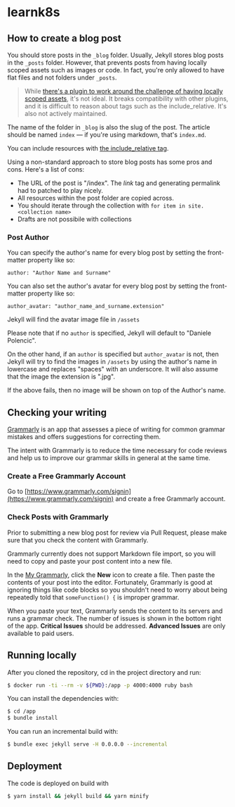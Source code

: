 # learnk8s

## How to create a blog post

You should store posts in the `_blog` folder. Usually, Jekyll stores blog posts in the `_posts` folder. However, that prevents posts from having locally scoped assets such as images or code. In fact, you're only allowed to have flat files and not folders under `_posts`.

> While [there's a plugin to work around the challenge of having locally scoped assets](https://github.com/nhoizey/jekyll-postfiles), it's not ideal. It breaks compatibility with other plugins, and it is difficult to reason about tags such as the include_relative. It's also not actively maintained.

The name of the folder in `_blog` is also the slug of the post. The article should be named `index` — if you're using markdown, that's `index.md`.

You can include resources with [the include_relative tag](https://jekyllrb.com/docs/includes/#including-files-relative-to-another-file).

Using a non-standard approach to store blog posts has some pros and cons. Here's a list of cons:

- The URL of the post is "<folder name>/index". The _link_ tag and generating permalink had to patched to play nicely.
- All resources within the post folder are copied across.
- You should iterate through the collection with `for item in site.<collection name>`
- Drafts are not possibile with collections

### Post Author

You can specify the author's name for every blog post by setting the front-matter property like so:

`author: "Author Name and Surname"`

You can also set the author's avatar for every blog post by setting the front-matter property like so:

`author_avatar: "author_name_and_surname.extension"`

Jekyll will find the avatar image file in `/assets`

Please note that if no `author` is specified, Jekyll will default to "Daniele Polencic".

On the other hand, if an `author` is specified but `author_avatar` is not, then Jekyll will try to find the images in `/assets` by using the author's name in lowercase and replaces "spaces" with an underscore. It will also assume that the image the extension is ".jpg".

If the above fails, then no image will be shown on top of the Author's name.


## Checking your writing

[Grammarly](https://www.grammarly.com/) is an app that assesses a piece of writing for common grammar mistakes and offers suggestions for correcting them.

The intent with Grammarly is to reduce the time necessary for code reviews and help us to improve our grammar skills in general at the same time.

### Create a Free Grammarly Account

Go to [https://www.grammarly.com/signin](https://www.grammarly.com/signin) and create a free Grammarly account.

### Check Posts with Grammarly

Prior to submitting a new blog post for review via Pull Request, please make sure that you check the content with Grammarly.

Grammarly currently does not support Markdown file import, so you will need to copy and paste your post content into a new file.

In the [My Grammarly](https://app.grammarly.com/), click the **New** icon to create a file. Then paste the contents of your post into the editor. Fortunately, Grammarly is good at ignoring things like code blocks so you shouldn't need to worry about being repeatedly told that `someFunction() {` is improper grammar.

When you paste your text, Grammarly sends the content to its servers and runs a grammar check. The number of issues is shown in the bottom right of the app. **Critical Issues** should be addressed. **Advanced Issues** are only available to paid users.

## Running locally

After you cloned the repository, cd in the project directory and run:

```bash
$ docker run -ti --rm -v ${PWD}:/app -p 4000:4000 ruby bash
```

You can install the dependencies with:

```bash
$ cd /app
$ bundle install
```

You can run an incremental build with:

```bash
$ bundle exec jekyll serve -H 0.0.0.0 --incremental
```

## Deployment

The code is deployed on build with

```bash
$ yarn install && jekyll build && yarn minify
```
